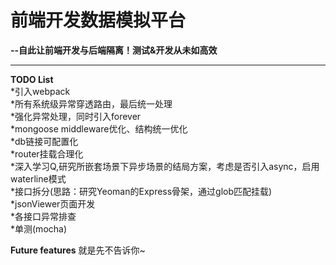 # 前端开发数据模拟平台
  **--自此让前端开发与后端隔离！测试&开发从未如高效**


----------

**TODO List**<br>
*引入webpack</br>
*所有系统级异常穿透路由，最后统一处理</br>
*强化异常处理，同时引入forever</br>
*mongoose middleware优化、结构统一优化</br>
*db链接可配置化</br>
*router挂载合理化</br>
*深入学习Q,研究所嵌套场景下异步场景的结局方案，考虑是否引入async，启用waterline模式</br>
*接口拆分(思路：研究Yeoman的Express骨架，通过glob匹配挂载)</br>
*jsonViewer页面开发</br>
*各接口异常排查</br>
*单测(mocha)</br>

**Future features**
就是先不告诉你~</br>
